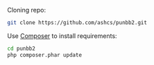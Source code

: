 Cloning repo:
```bash
git clone https://github.com/ashcs/punbb2.git
```
Use [Composer](https://getcomposer.org/download/) to install requirements:
```bash
cd punbb2
php composer.phar update
```
